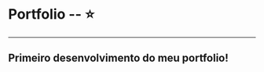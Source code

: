 # Portfolio -- ⭐
------------------------------------------
Primeiro desenvolvimento do meu portfolio!
------------------------------------------
